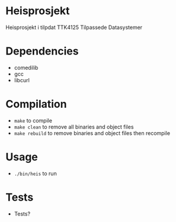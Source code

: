 # Heisprosjekt
Heisprosjekt i tilpdat
TTK4125 Tilpassede Datasystemer

# Dependencies
* comedilib
* gcc
* libcurl

# Compilation
* `make` to compile
* `make clean` to remove all binaries and object files
* `make rebuild` to remove binaries and object files then recompile

# Usage
* `./bin/heis` to run

# Tests
* Tests?

